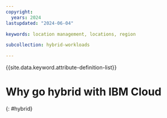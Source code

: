 ```yaml
---
copyright:
  years: 2024
lastupdated: "2024-06-04"

keywords: location management, locations, region

subcollection: hybrid-workloads

---
```


{{site.data.keyword.attribute-definition-list}}

# Why go hybrid with IBM Cloud
{: #hybrid}

